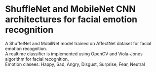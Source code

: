 # ShuffleNet and MobileNet CNN architectures for facial emotion recognition
A ShuffelNet and MobilNet model trained on AffectNet dataset for facial emotion recognition.<br/>
A realtime classifier is implemented using OpenCV and Viola-Jones algorithm for facial recognition.<br/>
Emotion clasees: Happy, Sad, Angry, Disgust, Surprise, Fear, Neutral

